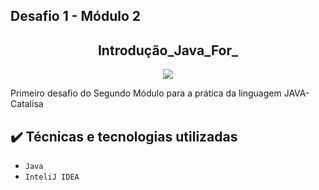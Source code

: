## Desafio 1 - Módulo 2

<h2 align="center">Introdução_Java_For_</h2>

<p align="center">
<img src="https://img.shields.io/badge/Status-Programador_em_Desenvolvimento-red"></p>

<p>Primeiro desafio do Segundo Módulo para a prática da linguagem JAVA- Catalisa </p>

## ✔️ Técnicas e tecnologias utilizadas

- ``Java ``
- ``InteliJ IDEA``
